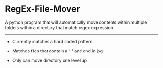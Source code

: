 # RegEx-File-Mover
A python program that will automatically move contents within multiple folders within a directory that match regex expression

---

* Currently matches a hard coded pattern

* Matches files that contain a '-' and end in jpg

* Only can move directory one level up
